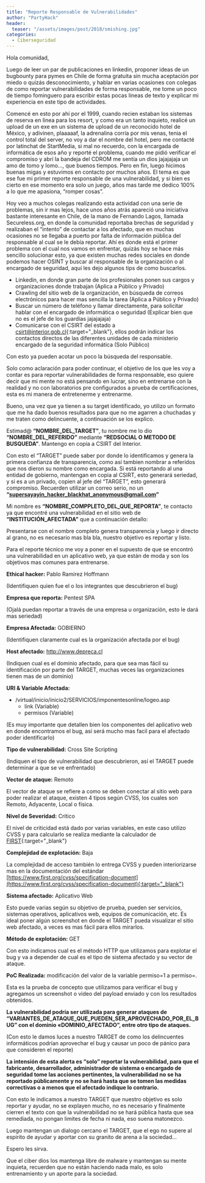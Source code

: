 ```yaml
---
title: "Reporte Responsable de Vulnerabilidades"
author: "PartyHack"
header: 
  teaser: "/assets/images/post/2018/smishing.jpg"
categories:
  - Ciberseguridad
---
```


Hola comunidad,

Luego de leer un par de publicaciones en linkedin, proponer ideas de un bugbounty para pymes en Chile de forma gratuita sin mucha aceptación por miedo o quizás desconocimiento, y hablar en varias ocasiones con colegas de como reportar vulnerabilidades de forma responsable, me tome un poco de tiempo fominguero para escribir estas pocas lineas de texto y explicar mi experiencia en este tipo de actividades.

Comencé en esto por ahí por el 1999, cuando recien estaban los sistemas de reserva en linea para los resort, y como era un tanto inquieto, realicé un upload de un exe en un sistema de upload de un reconocido hotel de México, y adivinen, plaaaaaf, la adrenalina corría por mis venas, tenia el control total del server, no voy a dar el nombre del hotel, pero me contacté por latinchat de StartMedia, si mal no recuerdo, con la encargada de informática de esos año y reporté el problema, cuando me pidió verificar el compromiso y abrí la bandeja del CDROM me sentía un dios jajajajaja un amo de tomo y lomo…, que buenos tiempos. Pero en fin, luego hicimos buenas migas y estuvimos en contacto por muchos años. El tema es que ese fue mi primer reporte responsable de una vulnerabilidad, y si bien es cierto en ese momento era solo un juego, años mas tarde me dedico 100% a lo que me apasiona, “romper cosas”.

Hoy veo a muchos colegas realizando esta actividad con una serie de problemas, sin ir mas lejos, hace unos años atrás apareció una iniciativa bastante interesante en Chile, de la mano de Fernando Lagos, llamada Secureless.org, en donde la comunidad reportaba brechas de seguridad y realizaban el “intento” de contactar a los afectado, que en muchas ocasiones no se llegaba a puerto por falta de información pública del responsable al cual se le debía reportar. Ahí es donde está el primer problema con el cual nos vamos en enfrentar, quizás hoy se hace más sencillo solucionar esto, ya que existen muchas redes sociales en donde podemos hacer OSINT y buscar al responsable de la organización o al encargado de seguridad, aquí les dejo algunos tips de como buscarlos.

- Linkedin, en donde gran parte de los profesionales ponen sus cargos y organizaciones donde trabajan (Aplica a Público y Privado)
- Crawling del sitio web de la organización, en búsqueda de correos electrónicos para hacer mas sencilla la tarea (Aplica a Público y Privado)
- Buscar un número de teléfono y llamar directamente, para solicitar hablar con el encargado de informática o seguridad (Explicar bien que no es el jefe de los guardias jajajajaja)
- Comunicarse con el CSIRT del estado a [csirt@interior.gob.cl](mailto:csirt@interior.gob.cl){:target="_blank"}, ellos podrán indicar los contactos directos de las diferentes unidades de cada ministerio encargado de la seguridad informática (Solo Público)

Con esto ya pueden acotar un poco la búsqueda del responsable.

Solo como aclaración para poder continuar, el objetivo de los que les voy a contar es para reportar vulnerabilidades de forma responsable, eso quiere decir que mi mente no está pensando en lucrar, sino en entrenarse con la realidad y no con laboratorios pre configurados a prueba de certificaciones, esta es mi manera de entretenerme y entrenarme.

Bueno, una vez que ya tienen a su target identificado, yo utilizo un formato que me ha dado buenos resultados para que no me agarren a chuchadas y me traten como delincuente, a continuación se los explico.

Estimad@ **“NOMBRE_DEL_TARGET”**, tu nombre me lo dio **“NOMBRE_DEL_REFERIDO”** mediante **“REDSOCIAL O METODO DE BUSQUEDA”**. Mantengo en copia a CSIRT del Interior.

Con esto el “TARGET” puede saber por donde lo identificamos y genera la primera confianza de transparencia, como así tambien nombrar a referidos que nos dieron su nombre como encargada. Si está reportando al una entidad de gobierno, mantengan en copia al CSIRT, esto generará seriedad, y si es a un privado, copien al jefe del “TARGET”, esto generará compromiso. Recuerden utilizar un correo serio, no un **“supersayayin_hacker_blackhat_anonymous@gmail.com”**

Mi nombre es **“NOMBRE_COMPPLETO_DEL_QUE_REPORTA”**, te contacto ya que encontré una vulnerabilidad en el sitio web de **“INSTITUCIÓN_AFECTADA”** que a continuación detallo:

Presentarse con el nombre completo genera transparencia y luego ir directo al grano, no es necesario mas bla bla, nuestro objetivo es reportar y listo.

Para el reporte técnico me voy a poner en el supuesto de que se encontró una vulnerabilidad en un aplicativo web, ya que están de moda y son los objetivos mas comunes para entrenarse.

**Ethical hacker:** Pablo Ramirez Hoffmann

(Identifiquen quien fue el o los integrantes que descubrieron el bug)

**Empresa que reporta:** Pentest SPA

(Ojalá puedan reportar a través de una empresa u organización, esto le dará mas seriedad)

**Empresa Afectada:** GOBIERNO

(Identifiquen claramente cual es la organización afectada por el bug)

**Host afectado:** http://www.depreca.cl

(Indiquen cual es el dominio afectado, para que sea mas fácil su identificación por parte del TARGET, muchas veces las organizaciones tienen mas de un dominio)

**URI & Variable Afectada:**

- /virtual/inicio/inicio2/SERVICIOS/imponentesonline/logeo.asp
	- link (Variable)
	- permisos (Variable)

(Es muy importante que detallen bien los componentes del aplicativo web en donde encontramos el bug, así será mucho mas facil para el afectado poder identificarlo)

**Tipo de vulnerabilidad:** Cross Site Scripting

(Indiquen el tipo de vulnerabilidad que descubrieron, así el TARGET puede determinar a que se ve enfrentado)

**Vector de ataque:** Remoto

El vector de ataque se refiere a como se deben conectar al sitio web para poder realizar el ataque, existen 4 tipos según CVSS, los cuales son Remoto, Adyacente, Local o física.

**Nivel de Severidad:** Crítico

El nivel de criticidad está dado por varias variables, en este caso utilizo CVSS y para calcularlo se realiza mediante la calculador de [FIRST](https://www.first.org/cvss/calculator/3.0){:target="_blank"}

**Complejidad de explotación:** Baja

La complejidad de acceso también lo entrega CVSS y pueden interiorizarse mas en la documentación del estándar [https://www.first.org/cvss/specification-document](https://www.first.org/cvss/specification-document){:target="_blank"}

**Sistema afectado:** Aplicativo Web

Esto puede varias según su objetivo de prueba, pueden ser servicios, sistemas operativos, aplicativos web, equipos de comunicación, etc. Es ideal poner algún screenshot en donde el TARGET pueda visualizar el sitio web afectado, a veces es mas fácil para ellos mirarlos.

**Método de explotación:** GET

Con esto indicamos cual es el método HTTP que utilizamos para explotar el bug y va a depender de cual es el tipo de sistema afectado y su vector de ataque.

**PoC Realizada:** modificación del valor de la variable permiso=1 a permiso=<script>alert(‘XSS’);</script>.

Esta es la prueba de concepto que utilizamos para verificar el bug y agregamos un screenshot o video del payload enviado y con los resultados obtenidos.

**La vulnerabilidad podría ser utilizada para generar ataques de “VARIANTES_DE_ATAQUE_QUE_PUEDEN_SER_APROVECHADO_POR_EL_BUG” con el dominio «DOMINIO_AFECTADO”, entre otro tipo de ataques.**

(Con esto le damos luces a nuestro TARGET de como los delincuentes informáticos podrían aprovechar el bug y causar un poco de pánico para que consideren el reporte)

**La intensión de esta alerta es “solo” reportar la vulnerabilidad, para que el fabricante, desarrollador, administrador de sistema o encargado de seguridad tome las acciones pertinentes, la vulnerabilidad no se ha reportado públicamente y no se hará hasta que se tomen las medidas correctivas o a menos que el afectado indique lo contrario.**

Con esto le indicamos a nuestro TARGET que nuestro objetivo es solo reportar y ayudar, no se explayen mucho, no es necesario y finalmente cierren el texto con que la vulnerabilidad no se hará pública hasta que sea remediada, no pongan limites de fecha ni nada, eso suena matonezco.

Luego mantengan un dialogo cercano el TARGET, que el ego no supere al espirito de ayudar y aportar con su granito de arena a la sociedad…

Espero les sirva.

Que el ciber dios los mantenga libre de malware y mantengan su mente inquieta, recuerden que no están haciendo nada malo, es solo entrenamiento y un aporte para la sociedad.
